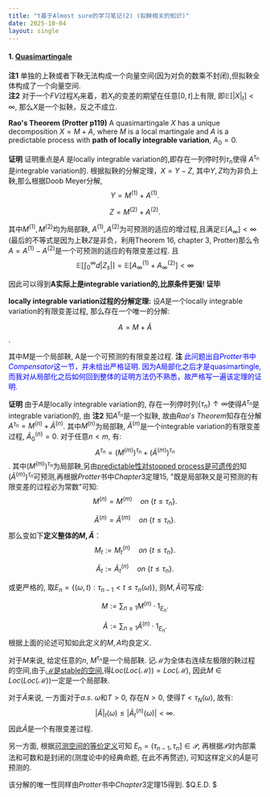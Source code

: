 ```yaml
---
title: "t基于Almost sure的学习笔记(2) (拟鞅相关的知识)"
date: 2025-10-04
layout: single
---
```


#### 1. [Quasimartingale](https://almostsuremath.com/2012/04/12/quasimartingales/)

**注1** 单独的上鞅或者下鞅无法构成一个向量空间(因为对负的数乘不封闭),但拟鞅全体构成了一个向量空间. <br>
**注2** 对于一个$FV$过程$X_t$来着，若$X_t$的变差的期望在任意$[0,t]$上有限, 即$\mathbb{E}[|X|_t] \lt \infty$, 那么$X$是一个拟鞅，反之不成立.  

**Rao's Theorem (Protter p119)**
A quasimartingale $X$ has a unique decomposition $X = M+A$, where $M$ is a local martingale and $A$ is a predictable process with **path of locally integrable variation**, $A_0 = 0$. 

**证明** 证明重点是$A$ 是locally integrable variation的,即存在一列停时列$\tau_n$使得 $A^{\tau_n}$是integrable variation的. 根据拟鞅的分解定理，$X = Y-Z$, 其中$Y,Z$均为非负上鞅,那么根据Doob Meyer分解,  
$$Y = M^{(1)} + A^{(1)}. $$ 

$$Z = M^{(2)} + A^{(2)}. $$

其中$M^{(1)}, M^{(2)}$均为局部鞅, $A^{(1)},A^{(2)}$为可预测的适应的增过程,且满足$\mathbb{E}[A_{\infty}] \lt \infty$ (最后的不等式是因为上鞅$Z$是非负，利用Theorem 16, chapter 3, Protter)那么令$A = A^{(1)} - A^{(2)}$是一个可预测的适应的有限变差过程. 且 
$$\mathbb{E}[{\int_0^\infty} d|Z_s|] = \mathbb{E}[A^{(1)}_\infty + A^{(2)}_\infty] \lt \infty $$

因此可以得到**A实际上是integrable variation的,比原条件更强! 证毕**

**locally integrable variation过程的分解定理:**
设$A$是一个locally integrable variation的有限变差过程, 那么存在一个唯一的分解:  

$$A = M + \tilde{A}$$. 

其中$M$是一个局部鞅, A是一个可预测的有限变差过程. 
**注**<span style="color:blue"> 此问题出自$Protter$书中$Compensator$这一节，并未给出严格证明. 因为A局部化之后才是quasimartingle, 而我对从局部化之后如何回到整体的证明方法仍不熟悉，故严格写一遍该定理的证明.  </span>

**证明** 由于$A$是locally integrable variation的, 存在一列停时列$\{\tau_n\} \uparrow \infty$使得$A^{\tau_n}$是integrable variation的, 由 **注2** 知$A^{\tau_n}$是一个拟鞅, 故由$Rao's \ Theorem$知存在分解 $A^{\tau_n} = M^{(n)} + \tilde{A}^{(n)}$. 其中$M^{(n)}$为局部鞅, $\tilde{A}^{(n)}$是一个integrable variation的有限变差过程, $\tilde{A}_0^{(n)} = 0$. 
对于任意$n \lt m$, 有:
$$A^{\tau_n} = (M^{(m)})^{\tau_n} +(\tilde{A}^{(m)})^{\tau_n}$$. 
其中$(M^{(m)})^{\tau_n}$为局部鞅,另由[predictable性对stopped process是可遗传的](https://almostsuremath.com/2009/11/15/stopping-times-and-the-debut-theorem/)知$(\tilde{A}^{(m)})^{\tau_n}$可预测,再根据$Protter$书中$Chapter 3$定理15, "既是局部鞅又是可预测的有限变差的过程必为常数"可知:  
$$ M^{(n)} = M^{(m)} \quad on\  \{ t\leq \tau_n\}.$$

$$ \tilde{A}^{(n)} =\tilde{A}^{(m)} \quad on\  \{ t\leq \tau_n\}.  $$ 
那么变如下**定义整体的$M, \tilde{A}$**：
$$M_t := M_t^{(n)}  \quad on \ \{ t\leq \tau_n\}.  $$

$$\tilde{A}_t  := \tilde{A}_t^{(n)} \quad on \ \{ t\leq \tau_n\}.$$  

或更严格的, 取$E_n =\lbrace {(\omega, t)}: \tau_{n-1} \lt t \leq \tau_n(\omega) \rbrace$, 则$M,\tilde{A}$可写成:  

$$M:=\sum_{n\geq 1} M^{(n)} \cdot 1_{E_n}. $$

$$\tilde{A}:= \sum_{n \geq 1} \tilde{A}^{(n)}\cdot 1_{E_n}.  $$
根据上面的论述可知如此定义的$M,A$均良定义. 

对于$M$来说, 给定任意的$n$, $M^{\tau_n}$是一个局部鞅. 记$\mathcal{M}$为全体右连续左极限的鞅过程的空间,由于[$\mathcal{M}$是stable的空间](https://almostsuremath.com/2009/12/23/localization/),得$Loc(Loc(\mathcal{M})) = Loc(\mathcal{M})$, 因此$M \in Loc(Loc(\mathcal{M}))$一定是一个局部鞅. 

对于$\tilde{A}$来说, 一方面对于$a.s. \ \omega$和$T\gt0$, 存在$N\gt 0$, 使得$T \lt \tau_{N}(\omega)$, 故有:  
$$|\tilde{A}|_t(\omega) \leq |\tilde{A}^{(n)}_t (\omega)| \lt \infty. $$
因此$\tilde{A}$是一个有限变差过程.

另一方面, 根据[可测空间的等价定义](https://almostsuremath.com/2016/11/22/predictable-processes/)可知 $E_n  = (\tau_{n-1}, \tau_n]\in \mathcal{P}$, 再根据$\mathcal{P}$对内部乘法和可数和是封闭的(测度论中的经典命题, 在此不再赘述), 可知这样定义的$\tilde{A}$是可预测的.  

该分解的唯一性同样由$Protter$书中$Chapter 3$定理$15$得到. $Q.E.D. $